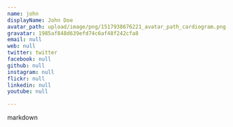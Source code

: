 ```yaml
---
name: john
displayName: John Doe
avatar_path: upload/image/png/1517938676221_avatar_path_cardiogram.png
gravatar: 1985af848d639efd74c6af48f242cfa8
email: null
web: null
twitter: twitter
facebook: null
github: null
instagram: null
flickr: null
linkedin: null
youtube: null

---
```


markdown

